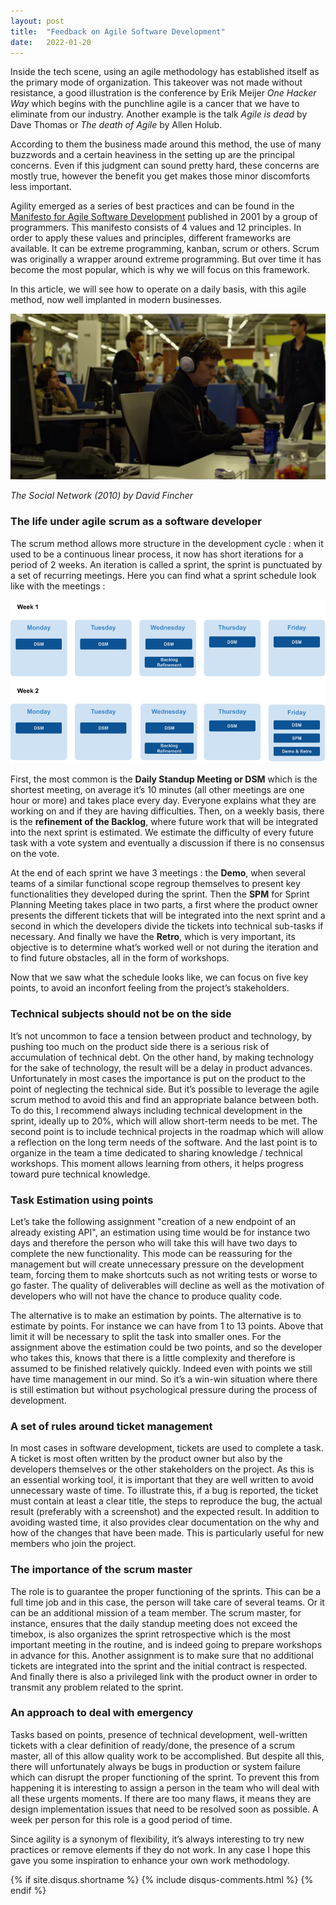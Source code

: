 ```yaml
---
layout: post
title:  "Feedback on Agile Software Development"
date:   2022-01-20
---
```


Inside the tech scene, using an agile methodology has established itself as the primary mode of organization. This takeover 
was not made without resistance, a good illustration is the conference by Erik Meijer *One Hacker Way* which begins with 
the punchline agile is a cancer that we have to eliminate from our industry. Another example is the talk  *Agile is dead* 
by Dave Thomas or *The death of Agile* by Allen Holub.

According to them the business made around this method, the use of many buzzwords and a certain heaviness in the setting 
up are the principal concerns. Even if this judgment can sound pretty hard, these concerns are mostly true, however the 
benefit you get makes those minor discomforts less important.

Agility emerged as a series of best practices and can be found in the 
[Manifesto for Agile Software Development](https://agilemanifesto.org/) published 
in 2001 by a group of programmers. This manifesto consists of 4 values and 12 principles. In order to apply these values 
and principles, different frameworks are available. It can be extreme programming, kanban, scrum or others. Scrum was 
originally a wrapper around extreme programming. But over time it has become the most popular, which is why we will 
focus on this framework.

In this article, we will see how to operate on a daily basis, with this agile method, now well implanted in 
modern businesses.


![Logo](/images/thesocialnetwork.png)

_The Social Network (2010) by David Fincher_

### The life under agile scrum as a software developer

The scrum method allows more structure in the development cycle : when it used to be a continuous linear process, 
it now has short iterations for a period of 2 weeks. An iteration is called a sprint, the sprint is punctuated by 
a set of recurring meetings. Here you can find what a sprint schedule look like with the meetings :

![Logo](/images/genericplanning.png)

First, the most common is the **Daily Standup Meeting or DSM** which is the shortest meeting, on average it’s 10 minutes 
(all other meetings are one hour or more) and takes place every day. Everyone explains what they are working on and 
if they are having difficulties. Then, on a weekly basis, there is the **refinement of the Backlog**, where future work 
that will be integrated into the next sprint is estimated. We estimate the difficulty of every future task with a vote 
system and eventually a discussion if there is no consensus on the vote.

At the end of each sprint we have 3 meetings : the **Demo**, when several teams of a similar functional scope regroup 
themselves to present key functionalities they developed during the sprint. Then the **SPM** for Sprint Planning Meeting 
takes place in two parts, a first where the product owner presents the different tickets that will be integrated into 
the next sprint and a second in which the developers divide the tickets into technical sub-tasks if necessary. And 
finally we have the **Retro**, which is very important, its objective is to determine what’s worked well or not during 
the iteration and to find future obstacles, all in the form of workshops.

Now that we saw what the schedule looks like, we can focus on five key points, to avoid an inconfort feeling from 
the project’s stakeholders.

### Technical subjects should not be on the side

It’s not uncommon to face a tension between product and technology, by pushing too much on the product side there is a 
serious risk of accumulation of technical debt. On the other hand, by making technology for the sake of technology, 
the result will be a delay in product advances. Unfortunately in most cases the importance is put on the product to 
the point of neglecting the technical side. But it’s possible to leverage the agile scrum method to avoid this and 
find an appropriate balance between both. To do this, I recommend always including technical development in the sprint, 
ideally up to 20%, which will allow short-term needs to be met. The second point is to include technical projects in 
the roadmap which will allow a reflection on the long term needs of the software. And the last point is to organize in 
the team a time dedicated to sharing knowledge / technical workshops. This moment allows learning from others, it helps 
progress toward pure technical knowledge.

### Task Estimation using points

Let’s take the following assignment "creation of a new endpoint of an already existing API", an estimation using time 
would be for instance two days and therefore the person who will take this will have two days to complete the new 
functionality. This mode can be reassuring for the management but will create unnecessary pressure on the development 
team, forcing them to make shortcuts such as not writing tests or worse to go faster. The quality of deliverables will 
decline as well as the motivation of developers who will not have the chance to produce quality code.

The alternative is to make an estimation by points. The alternative is to estimate by points. For instance we can have 
from 1 to 13 points. Above that limit it will be necessary to split the task into smaller ones. For the assignment 
above the estimation could be two points, and so the developer who takes this, knows that there is a little complexity 
and therefore is assumed to be finished relatively quickly. Indeed even with points we still have time management in 
our mind. So it’s a win-win situation where there is still estimation but without psychological pressure during the 
process of development.

### A set of rules around ticket management

In most cases in software development, tickets are used to complete a task. A ticket is most often written by the 
product owner but also by the developers themselves or the other stakeholders on the project. As this is an essential 
working tool, it is important that they are well written to avoid unnecessary waste of time. To illustrate this, if a 
bug is reported, the ticket must contain at least a clear title, the steps to reproduce the bug, the actual result 
(preferably with a screenshot) and the expected result. In addition to avoiding wasted time, it also provides clear 
documentation on the why and how of the changes that have been made. This is particularly useful for new members who 
join the project.

### The importance of the scrum master

The role is to guarantee the proper functioning of the sprints. This can be a full time job and in this case, 
the person will take care of several teams. Or it can be an additional mission of a team member. The scrum master, 
for instance, ensures that the daily standup meeting does not exceed the timebox, is also organizes the sprint 
retrospective which is the most important meeting in the routine, and is indeed going to prepare workshops in 
advance for this. Another assignment is to make sure that no additional tickets are integrated into the sprint 
and the initial contract is respected. And finally there is also a privileged link with the product owner in order 
to transmit any problem related to the sprint.

### An approach to deal with emergency

Tasks based on points, presence of technical development, well-written tickets with a clear definition of ready/done, 
the presence of a scrum master, all of this allow quality work to be accomplished. But despite all this, there will 
unfortunately always be bugs in production or system failure which can disrupt the proper functioning of the sprint. 
To prevent this from happening it is interesting to assign a person in the team who will deal with all these urgents 
moments. If there are too many flaws, it means they are design implementation issues that need to be resolved soon as 
possible. A week per person for this role is a good period of time.

Since agility is a synonym of flexibility, it’s always interesting to try new practices or remove elements if they do 
not work. In any case I hope this gave you some inspiration to enhance your own work methodology.

{% if site.disqus.shortname %}
    {% include disqus-comments.html %}
{% endif %}
